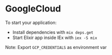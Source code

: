 # GoogleCloud

To start your application:

  * Install dependencies with `mix deps.get`
  * Start Elixir app inside IEx with `iex -S mix`

Note: Export `GCP_CREDENTIALS` as environment var